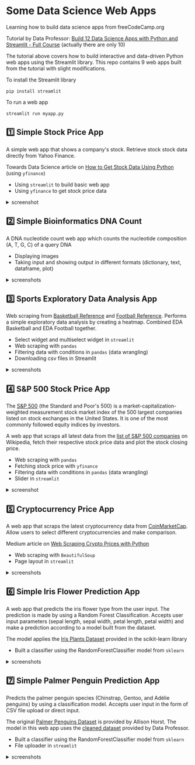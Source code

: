 # Some Data Science Web Apps

Learning how to build data science apps from freeCodeCamp.org

Tutorial by Data Professor: [Build 12 Data Science Apps with Python and Streamlit - Full Course](https://www.youtube.com/watch?v=JwSS70SZdyM&list=PLRpb1EfB9cjuOFw_ZVmeqlCgdhYjdbBMO&index=10&ab_channel=freeCodeCamp.org) (actually there are only 10)

The tutorial above covers how to build interactive and data-driven Python web apps using the Streamlit library. This repo contains 9 web apps built from the tutorial with slight modifications.

To install the Streamlit library

```
pip install streamlit
```

To run a web app

```
streamlit run myapp.py
```

## :one: Simple Stock Price App

A simple web app that shows a company's stock. Retrieve stock stock data directly from Yahoo Finance.

Towards Data Science article on [How to Get Stock Data Using Python](https://towardsdatascience.com/how-to-get-stock-data-using-python-c0de1df17e75) (using `yfinance`)

* Using `streamlit` to build basic web app
* Using `yfinance` to get stock price data

<details> 
    <summary>screenshot</summary>
    <img src="images/01-2.png">
</details>

## :two: Simple Bioinformatics DNA Count

A DNA nucleotide count web app which counts the nucleotide composition (A, T, G, C) of a query DNA

* Displaying images
* Taking input and showing output in different formats (dictionary, text, dataframe, plot)

<details> 
    <summary>screenshots</summary>
    <img src="images/02-1.png">
    <img src="images/02-2.png">
    <img src="images/02-3.png">
</details>

## :three: Sports Exploratory Data Analysis App

Web scraping from [Basketball Reference](https://www.basketball-reference.com) and [Football Reference](https://www.pro-football-reference.com/). Performs a simple exploratory data analysis by creating a heatmap. Combined EDA Basketball and EDA Football together.

* Select widget and multiselect widget in `streamlit`
* Web scraping with `pandas`
* Filtering data with conditions in `pandas` (data wrangling)
* Downloading csv files in Streamlit

<details> 
    <summary>screenshots</summary>
    <img src="images/03-1.png">
    <img src="images/03-2.png">
    <img src="images/03-3.png">
</details>

## :four: S&P 500 Stock Price App 

The [S&P 500](https://en.wikipedia.org/wiki/S%26P_500) (the Standard and Poor's 500) is a market-​capitalization-weighted measurement stock market index of the 500 largest companies listed on stock exchanges in the United States. It is one of the most commonly followed equity indices by investors.

A web app that scraps all latest data from the [list of S&P 500 companies](https://en.wikipedia.org/wiki/List_of_S%26P_500_companies) on Wikipedia, fetch their respective stock price data and plot the stock closing price. 

* Web scraping with `pandas`
* Fetching stock price with `yfinance`
* Filtering data with conditions in `pandas` (data wrangling)
* Slider in `streamlit`

<details> 
    <summary>screenshot</summary>
    <img src="images/04-1.png">
</details>

## :five: Cryptocurrency Price App

A web app that scraps the latest cryptocurrency data from [CoinMarketCap](https://coinmarketcap.com). Allow users to select different cryptocurrencies and make comparison. 

Medium article on [Web Scraping Crypto Prices with Python](https://bryanf.medium.com/web-scraping-crypto-prices-with-python-41072ea5b5bf)

* Web scraping with `BeautifulSoup`
* Page layout in `streamlit`

<details> 
    <summary>screenshots</summary>
    <img src="images/05-1.png">
    <img src="images/05-2.png">
</details>

## :six: Simple Iris Flower Prediction App

A web app that predicts the iris flower type from the user input. The prediction is made by using a Random Forest Classification. Accepts user input parameters (sepal length, sepal width, petal length, petal width) and make a prediction according to a model built from the dataset.

The model applies the [Iris Plants Dataset](https://scikit-learn.org/stable/datasets/toy_dataset.html#iris-plants-dataset) provided in the scikit-learn library

* Built a classifier using the RandomForestClassifier model from `sklearn`

<details> 
    <summary>screenshots</summary>
    <img src="images/06-1.png">
    <img src="images/06-2.png">
</details>

## :seven: Simple Palmer Penguin Prediction App

Predicts the palmer penguin species (Chinstrap, Gentoo, and Adélie penguins) by using a classification model. Accepts user input in the form of CSV file upload or direct input.

The original [Palmer Penguins Dataset](https://allisonhorst.github.io/palmerpenguins/articles/intro.html) is provided by Allison Horst. The model in this web app uses the [cleaned dataset](https://github.com/dataprofessor/data/blob/master/penguins_cleaned.csv) provided by Data Professor.

* Built a classifier using the RandomForestClassifier model from `sklearn`
* File uploader in `streamlit`

<details> 
    <summary>screenshots</summary>
    <img src="images/07-1.png">
    <img src="images/07-2.png">
    CSV file upload
    <img src="images/07-3.png">
    Slider input
    <img src="images/07-4.png">
</details>
